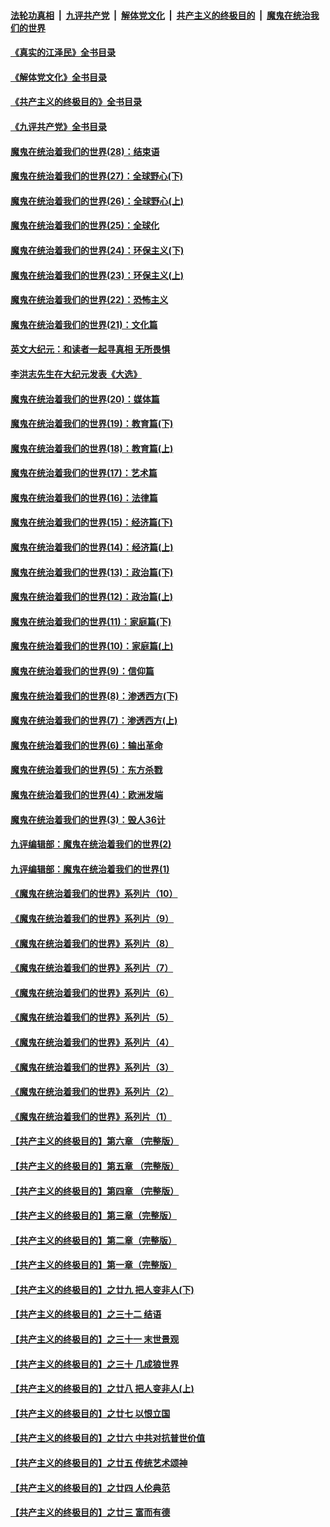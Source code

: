 ####  [法轮功真相](../../../../basic/blob/master/README.md?t=08082301) &nbsp;|&nbsp; [九评共产党](../../../../9ping.md/blob/master/README.md?t=08082301) &nbsp;|&nbsp; [解体党文化](../../../../jtdwh.md/blob/master/README.md?t=08082301)  &nbsp;|&nbsp; [共产主义的终极目的](../../../../gczydzjmd.md/blob/master/README.md?t=08082301) &nbsp;|&nbsp; [魔鬼在统治我们的世界](../../../../mgztzwmdsj.md/blob/master/README.md?t=08082301) 

#### [《真实的江泽民》全书目录](../pages/nsc422/n13721399.md?t=08082301) 

#### [《解体党文化》全书目录](../pages/nsc422/n13721157.md?t=08082301) 

#### [《共产主义的终极目的》全书目录](../pages/nsc422/n13721048.md?t=08082301) 

#### [《九评共产党》全书目录](../pages/nsc422/n13708085.md?t=08082301) 

#### [魔鬼在统治着我们的世界(28)：结束语](../pages/nsc422/n10936246.md?t=08082301) 

#### [魔鬼在统治着我们的世界(27)：全球野心(下)](../pages/nsc422/n10928319.md?t=08082301) 

#### [魔鬼在统治着我们的世界(26)：全球野心(上)](../pages/nsc422/n10900318.md?t=08082301) 

#### [魔鬼在统治着我们的世界(25)：全球化](../pages/nsc422/n10788205.md?t=08082301) 

#### [魔鬼在统治着我们的世界(24)：环保主义(下)](../pages/nsc422/n10695307.md?t=08082301) 

#### [魔鬼在统治着我们的世界(23)：环保主义(上)](../pages/nsc422/n10688613.md?t=08082301) 

#### [魔鬼在统治着我们的世界(22)：恐怖主义](../pages/nsc422/n10614727.md?t=08082301) 

#### [魔鬼在统治着我们的世界(21)：文化篇](../pages/nsc422/n10597706.md?t=08082301) 

#### [英文大纪元：和读者一起寻真相 无所畏惧](../pages/nsc422/n12542027.md?t=08082301) 

#### [李洪志先生在大纪元发表《大选》](../pages/nsc422/n12534746.md?t=08082301) 

#### [魔鬼在统治着我们的世界(20)：媒体篇](../pages/nsc422/n10586579.md?t=08082301) 

#### [魔鬼在统治着我们的世界(19)：教育篇(下)](../pages/nsc422/n10564808.md?t=08082301) 

#### [魔鬼在统治着我们的世界(18)：教育篇(上)](../pages/nsc422/n10526970.md?t=08082301) 

#### [魔鬼在统治着我们的世界(17)：艺术篇](../pages/nsc422/n10499093.md?t=08082301) 

#### [魔鬼在统治着我们的世界(16)：法律篇](../pages/nsc422/n10485969.md?t=08082301) 

#### [魔鬼在统治着我们的世界(15)：经济篇(下)](../pages/nsc422/n10469975.md?t=08082301) 

#### [魔鬼在统治着我们的世界(14)：经济篇(上)](../pages/nsc422/n10457370.md?t=08082301) 

#### [魔鬼在统治着我们的世界(13)：政治篇(下)](../pages/nsc422/n10448270.md?t=08082301) 

#### [魔鬼在统治着我们的世界(12)：政治篇(上)](../pages/nsc422/n10444576.md?t=08082301) 

#### [魔鬼在统治着我们的世界(11)：家庭篇(下)](../pages/nsc422/n10440961.md?t=08082301) 

#### [魔鬼在统治着我们的世界(10)：家庭篇(上)](../pages/nsc422/n10435448.md?t=08082301) 

#### [魔鬼在统治着我们的世界(9)：信仰篇](../pages/nsc422/n10432159.md?t=08082301) 

#### [魔鬼在统治着我们的世界(8)：渗透西方(下)](../pages/nsc422/n10429603.md?t=08082301) 

#### [魔鬼在统治着我们的世界(7)：渗透西方(上)](../pages/nsc422/n10426013.md?t=08082301) 

#### [魔鬼在统治着我们的世界(6)：输出革命](../pages/nsc422/n10421536.md?t=08082301) 

#### [魔鬼在统治着我们的世界(5)：东方杀戮](../pages/nsc422/n10417707.md?t=08082301) 

#### [魔鬼在统治着我们的世界(4)：欧洲发端](../pages/nsc422/n10414890.md?t=08082301) 

#### [魔鬼在统治着我们的世界(3)：毁人36计](../pages/nsc422/n10411583.md?t=08082301) 

#### [九评编辑部：魔鬼在统治着我们的世界(2)](../pages/nsc422/n10410036.md?t=08082301) 

#### [九评编辑部：魔鬼在统治着我们的世界(1)](../pages/nsc422/n10406825.md?t=08082301) 

#### [《魔鬼在统治着我们的世界》系列片（10）](../pages/nsc422/n12292670.md?t=08082301) 

#### [《魔鬼在统治着我们的世界》系列片（9）](../pages/nsc422/n12290859.md?t=08082301) 

#### [《魔鬼在统治着我们的世界》系列片（8）](../pages/nsc422/n12287445.md?t=08082301) 

#### [《魔鬼在统治着我们的世界》系列片（7）](../pages/nsc422/n12283425.md?t=08082301) 

#### [《魔鬼在统治着我们的世界》系列片（6）](../pages/nsc422/n12282314.md?t=08082301) 

#### [《魔鬼在统治着我们的世界》系列片（5）](../pages/nsc422/n12281419.md?t=08082301) 

#### [《魔鬼在统治着我们的世界》系列片（4）](../pages/nsc422/n12274024.md?t=08082301) 

#### [《魔鬼在统治着我们的世界》系列片（3）](../pages/nsc422/n12271322.md?t=08082301) 

#### [《魔鬼在统治着我们的世界》系列片（2）](../pages/nsc422/n12269049.md?t=08082301) 

#### [《魔鬼在统治着我们的世界》系列片（1）](../pages/nsc422/n12267575.md?t=08082301) 

#### [【共产主义的终极目的】第六章 （完整版）](../pages/nsc422/n11428913.md?t=08082301) 

#### [【共产主义的终极目的】第五章 （完整版）](../pages/nsc422/n11428912.md?t=08082301) 

#### [【共产主义的终极目的】第四章 （完整版）](../pages/nsc422/n11428907.md?t=08082301) 

#### [【共产主义的终极目的】第三章（完整版）](../pages/nsc422/n11428848.md?t=08082301) 

#### [【共产主义的终极目的】第二章（完整版）](../pages/nsc422/n11428831.md?t=08082301) 

#### [【共产主义的终极目的】第一章（完整版）](../pages/nsc422/n11417651.md?t=08082301) 

#### [【共产主义的终极目的】之廿九 把人变非人(下)](../pages/nsc422/n11344140.md?t=08082301) 

#### [【共产主义的终极目的】之三十二 结语](../pages/nsc422/n11360535.md?t=08082301) 

#### [【共产主义的终极目的】之三十一 末世景观](../pages/nsc422/n11351129.md?t=08082301) 

#### [【共产主义的终极目的】之三十 几成狼世界](../pages/nsc422/n11348280.md?t=08082301) 

#### [【共产主义的终极目的】之廿八 把人变非人(上)](../pages/nsc422/n11340492.md?t=08082301) 

#### [【共产主义的终极目的】之廿七 以恨立国](../pages/nsc422/n11336944.md?t=08082301) 

#### [【共产主义的终极目的】之廿六 中共对抗普世价值](../pages/nsc422/n11324785.md?t=08082301) 

#### [【共产主义的终极目的】之廿五 传统艺术颂神](../pages/nsc422/n11296396.md?t=08082301) 

#### [【共产主义的终极目的】之廿四 人伦典范](../pages/nsc422/n11296397.md?t=08082301) 

#### [【共产主义的终极目的】之廿三 富而有德](../pages/nsc422/n11283598.md?t=08082301) 


